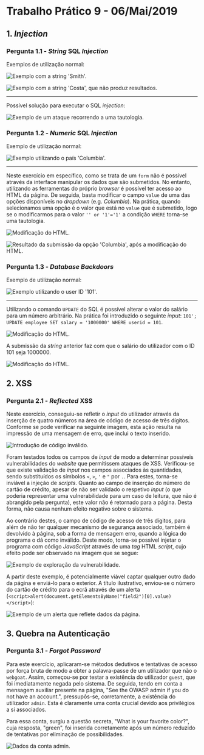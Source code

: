 # Trabalho Prático 9 - 06/Mai/2019

## 1. *Injection*

### Pergunta 1.1 - *String* SQL *Injection*

Exemplos de utilização normal:

![Exemplo com a string 'Smith'.](./images/P1_1_Smith.png)

![Exemplo com a string 'Costa', que não produz resultados.](./images/P1_1_Costa.png)

---

Possível solução para executar o SQL *injection*:

![Exemplo de um ataque recorrendo a uma tautologia.](./images/P1_1.png)


### Pergunta 1.2 - *Numeric* SQL *Injection*

Exemplo de utilização normal:

![Exemplo utilizando o país 'Columbia'.](./images/P1_2_Columbia.png)

---

Neste exercício em específico, como se trata de um `form` não é possível através da interface manipular os dados que são submetidos. No entanto, utilizando as ferramentas do próprio *browser* é possível ter acesso ao HTML da página. De seguida, basta modificar o campo `value` de uma das opções disponíveis no *dropdown* (e.g. *Columbia*). Na prática, quando selecionamos uma opção é o valor que está no `value` que é submetido, logo se o modificarmos para o valor `'' or '1'='1'` a condição `WHERE` torna-se uma tautologia.

![Modificação do HTML.](./images/P1_2_form.png)

![Resultado da submissão da opção 'Columbia', após a modificação do HTML.](./images/P1_2.png)

### Pergunta 1.3 - *Database Backdoors*

Exemplo de utilização normal:

![Exemplo utilizando o user ID '101'.](./images/P1_3_101.png)

---

Utilizando o comando `UPDATE` do SQL é possível alterar o valor do salário para um número arbitrário. Na prática foi introduzido o seguinte *input*: `101'; UPDATE employee SET salary = '1000000' WHERE userid = 101`.

![Modificação do HTML.](./images/P1_3.png)

A submissão da *string* anterior faz com que o salário do utilizador com o ID 101 seja 1000000.

![Modificação do HTML.](./images/P1_3_after.png)

## 2. XSS

### Pergunta 2.1 - *Reflected* XSS

Neste exercício, conseguiu-se refletir o *input* do utilizador através da inserção de quatro números na área de código de acesso de três dígitos. Conforme se pode verificar na seguinte imagem, esta ação resulta na impressão de uma mensagem de erro, que inclui o texto inserido.

![Introdução de código inválido.](./images/P2_1_error.png)

Foram testados todos os campos de *input* de modo a determinar possíveis vulnerabilidades do *website* que permitissem ataques de XSS. Verificou-se que existe validação de *input* nos campos associados às quantidades, sendo substituídos os símbolos `<`, `>`, `'` e `"` por `.`. Para estes, torna-se inviável a injeção de *scripts*. Quanto ao campo de inserção do número de cartão de crédito, apesar de não ser validado o respetivo *input* (o que poderia representar uma vulnerabilidade para um caso de leitura, que não é abrangido pela pergunta), este valor não é retornado para a página. Desta forma, não causa nenhum efeito negativo sobre o sistema.

Ao contrário destes, o campo de código de acesso de três dígitos, para além de não ter qualquer mecanismo de segurança associado, também é devolvido à página, sob a forma de mensagem erro, quando a lógica do programa o dá como inválido. Deste modo, torna-se possível injetar o programa com código *JavaScript* através de uma *tag* HTML *script*, cujo efeito pode ser observado na imagem que se segue:

![Exemplo de exploração da vulnerabilidade.](./images/P2_1_SSA.png)

A partir deste exemplo, é potencialmente viável captar qualquer outro dado da página e enviá-lo para o exterior. A título ilustrativo, enviou-se o número do cartão de crédito para o ecrã através de um alerta (`<script>alert(document.getElementsByName("field2")[0].value)</script>`):

![Exemplo de um alerta que reflete dados da página.](./images/P2_1_credit_card.png)

## 3. Quebra na Autenticação

### Pergunta 3.1 - *Forgot Password*

Para este exercício, aplicaram-se métodos dedutivos e tentativas de acesso por força bruta de modo a obter a palavra-passe de um utilizador que não o `webgoat`. Assim, começou-se por testar a existência do utilizador `guest`, que foi imediatamente negada pelo sistema. De seguida, tendo em conta a mensagem auxiliar presente na página, "See the OWASP admin if you do not have an account.", pressupôs-se, corretamente, a existência do utilizador `admin`. Esta é claramente uma conta crucial devido aos privilégios a si associados. 

Para essa conta, surgiu a questão secreta, "What is your favorite color?", cuja resposta, "green", foi inserida corretamente após um número reduzido de tentativas por eliminação de possibilidades.

![Dados da conta `admin`.](./images/P3_1.png)
